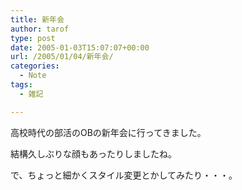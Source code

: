 ```yaml
---
title: 新年会
author: tarof
type: post
date: 2005-01-03T15:07:07+00:00
url: /2005/01/04/新年会/
categories:
  - Note
tags:
  - 雑記

---
```

高校時代の部活のOBの新年会に行ってきました。

結構久しぶりな顔もあったりしましたね。

で、ちょっと細かくスタイル変更とかしてみたり・・・。